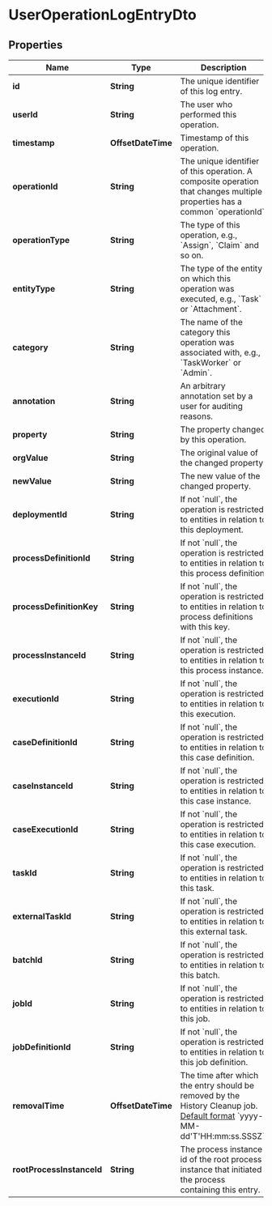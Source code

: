 

# UserOperationLogEntryDto


## Properties

Name | Type | Description | Notes
------------ | ------------- | ------------- | -------------
**id** | **String** | The unique identifier of this log entry. |  [optional]
**userId** | **String** | The user who performed this operation. |  [optional]
**timestamp** | **OffsetDateTime** | Timestamp of this operation. |  [optional]
**operationId** | **String** | The unique identifier of this operation. A composite operation that changes multiple properties has a common &#x60;operationId&#x60;. |  [optional]
**operationType** | **String** | The type of this operation, e.g., &#x60;Assign&#x60;, &#x60;Claim&#x60; and so on. |  [optional]
**entityType** | **String** | The type of the entity on which this operation was executed, e.g., &#x60;Task&#x60; or &#x60;Attachment&#x60;. |  [optional]
**category** | **String** | The name of the category this operation was associated with, e.g., &#x60;TaskWorker&#x60; or &#x60;Admin&#x60;. |  [optional]
**annotation** | **String** | An arbitrary annotation set by a user for auditing reasons. |  [optional]
**property** | **String** | The property changed by this operation. |  [optional]
**orgValue** | **String** | The original value of the changed property. |  [optional]
**newValue** | **String** | The new value of the changed property. |  [optional]
**deploymentId** | **String** | If not &#x60;null&#x60;, the operation is restricted to entities in relation to this deployment. |  [optional]
**processDefinitionId** | **String** | If not &#x60;null&#x60;, the operation is restricted to entities in relation to this process definition. |  [optional]
**processDefinitionKey** | **String** | If not &#x60;null&#x60;, the operation is restricted to entities in relation to process definitions with this key. |  [optional]
**processInstanceId** | **String** | If not &#x60;null&#x60;, the operation is restricted to entities in relation to this process instance. |  [optional]
**executionId** | **String** | If not &#x60;null&#x60;, the operation is restricted to entities in relation to this execution. |  [optional]
**caseDefinitionId** | **String** | If not &#x60;null&#x60;, the operation is restricted to entities in relation to this case definition. |  [optional]
**caseInstanceId** | **String** | If not &#x60;null&#x60;, the operation is restricted to entities in relation to this case instance. |  [optional]
**caseExecutionId** | **String** | If not &#x60;null&#x60;, the operation is restricted to entities in relation to this case execution. |  [optional]
**taskId** | **String** | If not &#x60;null&#x60;, the operation is restricted to entities in relation to this task. |  [optional]
**externalTaskId** | **String** | If not &#x60;null&#x60;, the operation is restricted to entities in relation to this external task. |  [optional]
**batchId** | **String** | If not &#x60;null&#x60;, the operation is restricted to entities in relation to this batch. |  [optional]
**jobId** | **String** | If not &#x60;null&#x60;, the operation is restricted to entities in relation to this job. |  [optional]
**jobDefinitionId** | **String** | If not &#x60;null&#x60;, the operation is restricted to entities in relation to this job definition. |  [optional]
**removalTime** | **OffsetDateTime** | The time after which the entry should be removed by the History Cleanup job. [Default format](https://docs.camunda.org/manual/7.16/reference/rest/overview/date-format/) &#x60;yyyy-MM-dd&#39;T&#39;HH:mm:ss.SSSZ&#x60;. |  [optional]
**rootProcessInstanceId** | **String** | The process instance id of the root process instance that initiated the process containing this entry. |  [optional]



